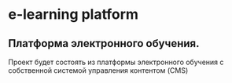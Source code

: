 # e-learning platform
## Платформа электронного обучения.

Проект будет состоять из платформы электронного обучения с собственной системой управления контентом (CMS)

